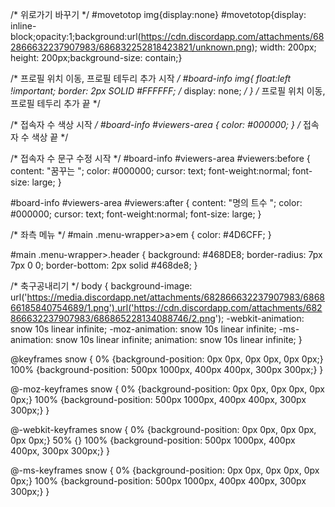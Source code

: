 
/* 위로가기 바꾸기 */
#movetotop img{display:none}
#movetotop{display: inline-block;opacity:1;background:url(https://cdn.discordapp.com/attachments/682866632237907983/686832252818423821/unknown.png);
width: 200px; height: 200px;background-size: contain;}

/* 프로필 위치 이동, 프로필 테두리 추가 시작 */
#board-info img{
float:left !important;
border: 2px SOLID #FFFFFF;
/* display: none; */
}
/* 프로필 위치 이동, 프로필 테두리 추가 끝 */

/* 접속자 수 색상 시작 */
#board-info #viewers-area {
color: #000000;
}
/* 접속자 수 색상 끝 */

/* 접속자 수 문구 수정 시작 */
#board-info #viewers-area #viewers:before {
content: "꿈꾸는 ";
color: #000000;
cursor: text;
font-weight:normal;
font-size: large;
}

#board-info #viewers-area #viewers:after {
content: "명의 트수 ";
color: #000000;
cursor: text;
font-weight:normal;
font-size: large;
}

/* 좌측 메뉴 */
#main .menu-wrapper>a>em {
  color: #4D6CFF;
}

#main .menu-wrapper>.header {
    background: #468DE8;
    border-radius: 7px 7px 0 0;
    border-bottom: 2px solid #468de8;
}


/* 축구공내리기 */
body {
background-image: url('https://media.discordapp.net/attachments/682866632237907983/686866185840754689/1.png'),url('https://cdn.discordapp.com/attachments/682866632237907983/686865228134088746/2.png');
-webkit-animation: snow 10s linear infinite;
-moz-animation: snow 10s linear infinite;
-ms-animation: snow 10s linear infinite;
animation: snow 10s linear infinite;
}

@keyframes snow {
0% {background-position: 0px 0px, 0px 0px, 0px 0px;}
100% {background-position: 500px 1000px, 400px 400px, 300px 300px;}
}

@-moz-keyframes snow {
0% {background-position: 0px 0px, 0px 0px, 0px 0px;}
100% {background-position: 500px 1000px, 400px 400px, 300px 300px;}
}

@-webkit-keyframes snow {
0% {background-position: 0px 0px, 0px 0px, 0px 0px;}
50% {}
100% {background-position: 500px 1000px, 400px 400px, 300px 300px;}
}

@-ms-keyframes snow {
0% {background-position: 0px 0px, 0px 0px, 0px 0px;}
100% {background-position: 500px 1000px, 400px 400px, 300px 300px;}
}